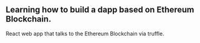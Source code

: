 ## Learning how to build a dapp based on Ethereum Blockchain.


React web app that talks to the Ethereum Blockchain via truffle.


